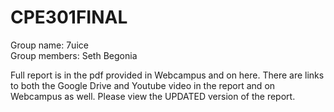 # CPE301FINAL
Group name: 7uice  
Group members: Seth Begonia

Full report is in the pdf provided in Webcampus and on here. There are links to both the Google Drive and Youtube video in the report and on Webcampus as well. Please view the UPDATED version of the report.
